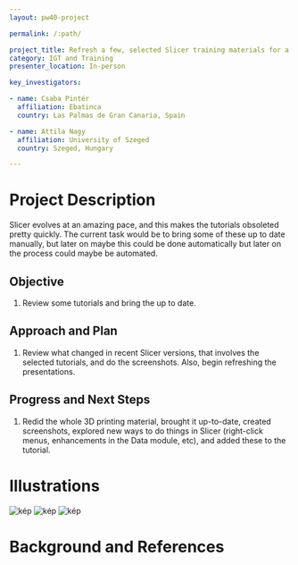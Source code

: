 ```yaml
---
layout: pw40-project

permalink: /:path/

project_title: Refresh a few, selected Slicer training materials for a more recent version of Slicer
category: IGT and Training
presenter_location: In-person

key_investigators:

- name: Csaba Pintér
  affiliation: Ebatinca
  country: Las Palmas de Gran Canaria, Spain

- name: Attila Nagy
  affiliation: University of Szeged
  country: Szeged, Hungary

---
```


# Project Description

<!-- Add a short paragraph describing the project. -->

Slicer evolves at an amazing pace, and this makes the tutorials obsoleted pretty quickly. The current task would be to bring some of these up to date manually, but later on maybe this could be done automatically but later on the process could maybe be automated.

## Objective

<!-- Describe here WHAT you would like to achieve (what you will have as end result). -->

1.  Review some tutorials and bring the up to date.

## Approach and Plan

<!-- Describe here HOW you would like to achieve the objectives stated above. -->

1.  Review what changed in recent Slicer versions, that involves the selected tutorials, and do the screenshots.  Also, begin refreshing the presentations.

## Progress and Next Steps

<!-- Update this section as you make progress, describing of what you have ACTUALLY DONE.
     If there are specific steps that you could not complete then you can describe them here, too. -->

1.  Redid the whole 3D printing material, brought it up-to-date, created screenshots, explored new ways to do things in Slicer (right-click menus, enhancements in the Data module, etc), and added these to the tutorial.  

# Illustrations

<!-- Add pictures and links to videos that demonstrate what has been accomplished. -->

![kép](https://github.com/NA-MIC/ProjectWeek/assets/242559/50f877d3-dc97-41e1-8188-39e360e14438)
![kép](https://github.com/NA-MIC/ProjectWeek/assets/242559/c76f2d3f-d15b-4cae-93d5-af62a8dce0da)
![kép](https://github.com/NA-MIC/ProjectWeek/assets/242559/bc9090b3-e143-4a25-9cd0-6210c34e4734)


# Background and References

<!-- If you developed any software, include link to the source code repository.
     If possible, also add links to sample data, and to any relevant publications. -->


